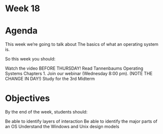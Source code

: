 # Week 18
# Agenda
This week we’re going to talk about The basics of what an operating system is.

So this week you should:

Watch the video BEFORE THURSDAY!
Read Tannenbaums Operating Systems Chapters 1.
Join our webinar (Wednesday 8:00 pm). (NOTE THE CHANGE IN DAY!)
Study for the 3rd Midterm
# Objectives
By the end of the week, students should:

Be able to identify layers of interaction
Be able to identify the major parts of an OS
Understand the Windows and Unix design models
